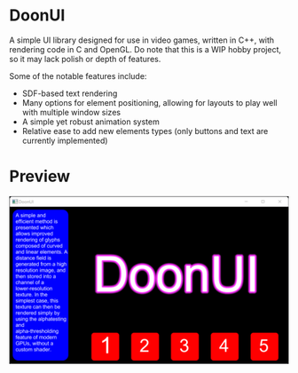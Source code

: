 # DoonUI
A simple UI library designed for use in video games, written in C++, with rendering code in C and OpenGL. Do note that this is a WIP hobby project, so it may lack polish or depth of features.

Some of the notable features include:
* SDF-based text rendering
* Many options for element positioning, allowing for layouts to play well with multiple window sizes
* A simple yet robust animation system
* Relative ease to add new elements types (only buttons and text are currently implemented)

# Preview
![picture alt](https://github.com/frozein/DoonUI/blob/master/assets/screenshot.png)

